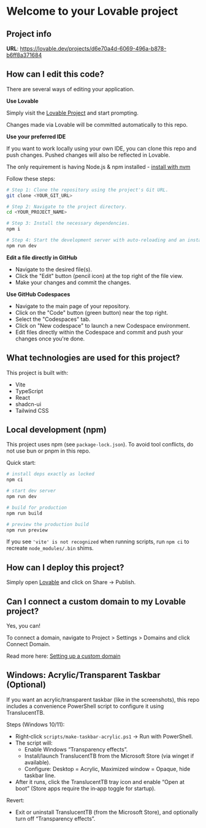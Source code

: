 # Welcome to your Lovable project

## Project info

**URL**: https://lovable.dev/projects/d6e70a4d-6069-496a-b878-b6ff8a371684

## How can I edit this code?

There are several ways of editing your application.

**Use Lovable**

Simply visit the [Lovable Project](https://lovable.dev/projects/d6e70a4d-6069-496a-b878-b6ff8a371684) and start prompting.

Changes made via Lovable will be committed automatically to this repo.

**Use your preferred IDE**

If you want to work locally using your own IDE, you can clone this repo and push changes. Pushed changes will also be reflected in Lovable.

The only requirement is having Node.js & npm installed - [install with nvm](https://github.com/nvm-sh/nvm#installing-and-updating)

Follow these steps:

```sh
# Step 1: Clone the repository using the project's Git URL.
git clone <YOUR_GIT_URL>

# Step 2: Navigate to the project directory.
cd <YOUR_PROJECT_NAME>

# Step 3: Install the necessary dependencies.
npm i

# Step 4: Start the development server with auto-reloading and an instant preview.
npm run dev
```

**Edit a file directly in GitHub**

- Navigate to the desired file(s).
- Click the "Edit" button (pencil icon) at the top right of the file view.
- Make your changes and commit the changes.

**Use GitHub Codespaces**

- Navigate to the main page of your repository.
- Click on the "Code" button (green button) near the top right.
- Select the "Codespaces" tab.
- Click on "New codespace" to launch a new Codespace environment.
- Edit files directly within the Codespace and commit and push your changes once you're done.

## What technologies are used for this project?

This project is built with:

- Vite
- TypeScript
- React
- shadcn-ui
- Tailwind CSS

## Local development (npm)

This project uses npm (see `package-lock.json`). To avoid tool conflicts, do not use bun or pnpm in this repo.

Quick start:

```powershell
# install deps exactly as locked
npm ci

# start dev server
npm run dev

# build for production
npm run build

# preview the production build
npm run preview
```

If you see `'vite' is not recognized` when running scripts, run `npm ci` to recreate `node_modules/.bin` shims.

## How can I deploy this project?

Simply open [Lovable](https://lovable.dev/projects/d6e70a4d-6069-496a-b878-b6ff8a371684) and click on Share -> Publish.

## Can I connect a custom domain to my Lovable project?

Yes, you can!

To connect a domain, navigate to Project > Settings > Domains and click Connect Domain.

Read more here: [Setting up a custom domain](https://docs.lovable.dev/tips-tricks/custom-domain#step-by-step-guide)

## Windows: Acrylic/Transparent Taskbar (Optional)

If you want an acrylic/transparent taskbar (like in the screenshots), this repo includes a convenience PowerShell script to configure it using TranslucentTB.

Steps (Windows 10/11):
- Right‑click `scripts/make-taskbar-acrylic.ps1` → Run with PowerShell.
- The script will:
	- Enable Windows “Transparency effects”.
	- Install/launch TranslucentTB from the Microsoft Store (via winget if available).
	- Configure: Desktop = Acrylic, Maximized window = Opaque, hide taskbar line.
- After it runs, click the TranslucentTB tray icon and enable “Open at boot” (Store apps require the in‑app toggle for startup).

Revert:
- Exit or uninstall TranslucentTB (from the Microsoft Store), and optionally turn off “Transparency effects”.
